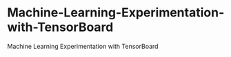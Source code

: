 # Machine-Learning-Experimentation-with-TensorBoard
Machine Learning Experimentation with TensorBoard
